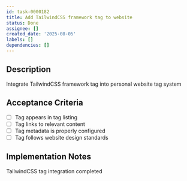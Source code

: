 ```yaml
---
id: task-0000182
title: Add TailwindCSS framework tag to website
status: Done
assignee: []
created_date: '2025-08-05'
labels: []
dependencies: []
---
```


## Description

Integrate TailwindCSS framework tag into personal website tag system

## Acceptance Criteria

- [ ] Tag appears in tag listing
- [ ] Tag links to relevant content
- [ ] Tag metadata is properly configured
- [ ] Tag follows website design standards

## Implementation Notes

TailwindCSS tag integration completed

